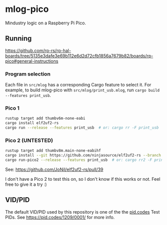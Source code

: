 # mlog-pico

Mindustry logic on a Raspberry Pi Pico.

## Running

https://github.com/rp-rs/rp-hal-boards/tree/5135e3dafe3e69b112e6d2d72cfb1856a7679b82/boards/rp-pico#general-instructions

### Program selection

Each file in `src/mlog` has a corresponding Cargo feature to select it. For example, to build mlog-pico with `src/mlog/print_usb.mlog`, run `cargo build --features print_usb`.

### Pico 1

```sh
rustup target add thumbv6m-none-eabi
cargo install elf2uf2-rs
cargo run --release --features print_usb  # or: cargo rr -F print_usb
```

### Pico 2 (UNTESTED)

```sh
rustup target add thumbv8m.main-none-eabihf
cargo install --git https://github.com/ninjasource/elf2uf2-rs --branch pico2-support
cargo run-pico2 --release --features print_usb  # or: cargo rr2 -F print_usb
```

See: https://github.com/JoNil/elf2uf2-rs/pull/39

I don't have a Pico 2 to test this on, so I don't know if this works or not. Feel free to give it a try :)

## VID/PID

The default VID/PID used by this repository is one of the the [pid.codes](https://pid.codes) Test PIDs. See https://pid.codes/1209/0001/ for more info.
